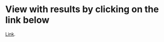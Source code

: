 # View with results by clicking on the link below

[Link](https://dachev1919.github.io/ecommerce-pizza/).